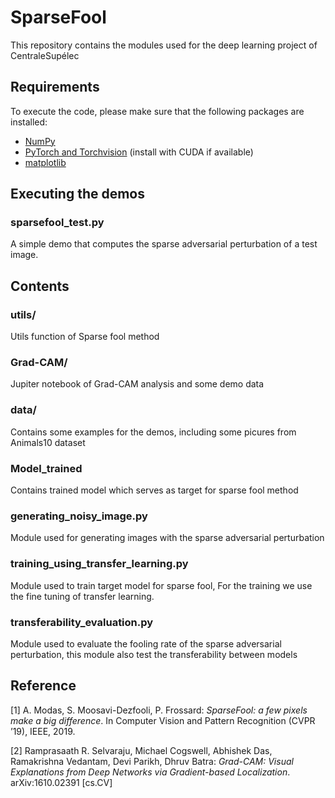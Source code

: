 # SparseFool
This repository contains the modules used for the deep learning project of CentraleSupélec

## Requirements

To execute the code, please make sure that the following packages are installed:
- [NumPy](https://docs.scipy.org/doc/numpy-1.15.1/user/install.html)
- [PyTorch and Torchvision](https://pytorch.org/) (install with CUDA if available)
- [matplotlib](https://matplotlib.org/users/installing.html)

## Executing the demos

### sparsefool_test.py
A simple demo that computes the sparse adversarial perturbation of a test image.


## Contents

### utils/
Utils function of Sparse fool method

### Grad-CAM/
Jupiter notebook of Grad-CAM analysis and some demo data


### data/
Contains some examples for the demos, including some picures from Animals10 dataset

### Model_trained
Contains trained model which serves as target for sparse fool method

### generating_noisy_image.py
Module used for generating images with the sparse adversarial perturbation

### training_using_transfer_learning.py
Module used to train target model for sparse fool, For the training we use the fine tuning of transfer learning.

### transferability_evaluation.py
Module used to evaluate the fooling rate of the sparse adversarial perturbation, this module also test the transferability between models


## Reference
[1] A. Modas, S. Moosavi-Dezfooli, P. Frossard:
*SparseFool: a few pixels make a big difference*. In Computer Vision and Pattern Recognition (CVPR ’19), IEEE, 2019.

[2] Ramprasaath R. Selvaraju, Michael Cogswell, Abhishek Das, Ramakrishna Vedantam, Devi Parikh, Dhruv Batra:
*Grad-CAM: Visual Explanations from Deep Networks via Gradient-based Localization*. 	arXiv:1610.02391 [cs.CV]